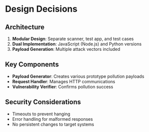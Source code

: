 # Design Decisions

## Architecture
1. **Modular Design**: Separate scanner, test app, and test cases
2. **Dual Implementation**: JavaScript (Node.js) and Python versions
3. **Payload Generation**: Multiple attack vectors included

## Key Components
- **Payload Generator**: Creates various prototype pollution payloads
- **Request Handler**: Manages HTTP communications
- **Vulnerability Verifier**: Confirms pollution success

## Security Considerations
- Timeouts to prevent hanging
- Error handling for malformed responses
- No persistent changes to target systems
